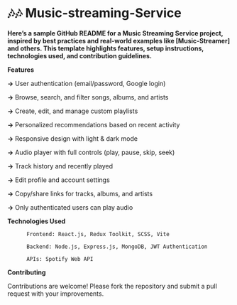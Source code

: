# 🎶🎶 Music-streaming-Service

**Here’s a sample GitHub README for a Music Streaming Service project, inspired by best practices and real-world examples like [Music-Streamer] and others. This template highlights features, setup instructions, technologies used, and contribution guidelines.**

 **Features**

**→** User authentication (email/password, Google login)

**→** Browse, search, and filter songs, albums, and artists

**→** Create, edit, and manage custom playlists

**→** Personalized recommendations based on recent activity

**→** Responsive design with light & dark mode

**→** Audio player with full controls (play, pause, skip, seek)

**→** Track history and recently played

**→** Edit profile and account settings

**→** Copy/share links for tracks, albums, and artists

**→** Only authenticated users can play audio

****Technologies Used****

          Frontend: React.js, Redux Toolkit, SCSS, Vite

          Backend: Node.js, Express.js, MongoDB, JWT Authentication

          APIs: Spotify Web API




****Contributing****

Contributions are welcome! Please fork the repository and submit a pull request with your improvements.
